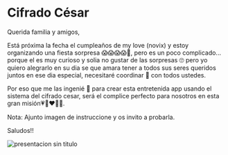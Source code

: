 # Cifrado César 


Querida familia y amigos,

Está próxima la fecha el cumpleaños de my love (novix) y estoy organizando una fiesta sorpresa 😱😱😱😱🎈, 
pero es un poco complicado... porque el es muy curioso y solia no gustar de las sorpresas 🙄 pero yo quiero alegrarlo en su dia se que amara tener a todos sus seres queridos juntos en ese dia especial, necesitaré coordinar 🤫 con todos ustedes. 

Por eso que me las ingenié 🤔 para crear esta entretenida app usando el sistema del cifrado cesar, será el complice perfecto para nosotros en esta gran misión💗👩‍❤‍💋‍👨.

Nota: Ajunto imagen de instruccione y os invito a probarla.

Saludos!!

![presentacion sin titulo](https://user-images.githubusercontent.com/39094762/41762602-49fabc44-75c9-11e8-8e0f-cd095a68b370.jpg)

